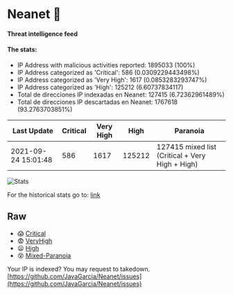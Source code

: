 # Neanet :hocho:
#### Threat intelligence feed
#### The stats:

- IP Address with malicious activities reported: 1895033 (100%)
- IP Address categorized as 'Critical':  586 (0.0309229443498%)
- IP Address categorized as 'Very High':  1617 (0.0853283293747%)
- IP Address categorized as 'High':  125212 (6.60737834117)
- Total de direcciones IP indexadas en Neanet:  127415 (6.72362961489%)
- Total de direcciones IP descartadas en Neanet:  1767618 (93.2763703851%)

| Last Update | Critical | Very High | High | Paranoia |
| --- | --- | --- | --- | --- |
| 2021-09-24 15:01:48 | 586 | 1617 | 125212 | 127415 mixed list (Critical + Very High + High)|

![Stats](https://docs.google.com/spreadsheets/d/e/2PACX-1vSnaNMIXVabIpDJjufMlzH7poXnshF3mgd8Is1g9ytUEzVsP5my4Trn8f-xkoLLQ38xpL3HtmUexLo6/pubchart?oid=501124687&format=image)

For the historical stats go to: [link](/stats.csv)
## Raw
- :scream: [Critical](https://raw.githubusercontent.com/JavaGarcia/Neanet/master/blacklists/neanet_critical.txt)
- :fearful: [VeryHigh](https://raw.githubusercontent.com/JavaGarcia/Neanet/master/blacklists/neanet_veryHigh.txtt)
- :frowning: [High](https://raw.githubusercontent.com/JavaGarcia/Neanet/master/blacklists/neanet_high.txt)
- :dizzy_face: [Mixed-Paranoia](https://raw.githubusercontent.com/JavaGarcia/Neanet/master/blacklists/neanet_all.txt)


Your IP is indexed? You may request to takedown. [https://github.com/JavaGarcia/Neanet/issues](https://github.com/JavaGarcia/Neanet/issues)



































































































































































































































































































































































































































































































































































































































































































































































































































































































































































































































































































































































































































































































































































































































































































































































































































































































































































































































































































































































































































































































































































































































































































































































































































































































































































































































































































































































































































































































































































































































































































































































































































































































































































































































































































































































































































































































































































































































































































































































































































































































































































































































































































































































































































































































































































































































































































































































































































































































































































































































































































































































































































































































































































































































































































































































































































































































































































































































































































































































































































































































































































































































































































































































































































































































































































































































































































































































































































































































































































































































































































































































































































































































































































































































































































































































































































































































































































































































































































































































































































































































































































































































































































































































































































































































































































































































































































































































































































































































































































































































































































































































































